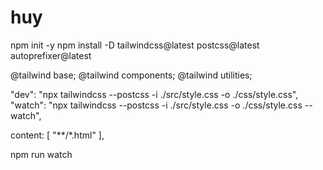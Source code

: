 # huy

npm init -y
npm install -D tailwindcss@latest postcss@latest autoprefixer@latest

@tailwind base;
@tailwind components;
@tailwind utilities;

"dev": "npx tailwindcss --postcss -i ./src/style.css -o ./css/style.css",
"watch": "npx tailwindcss --postcss -i ./src/style.css -o ./css/style.css --watch",

content: [
"**/*.html"
],

npm run watch
